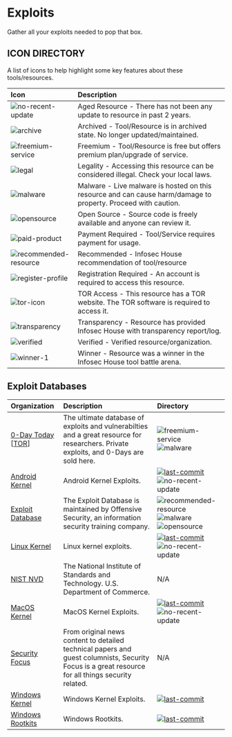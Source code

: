 # Exploits

Gather all your exploits needed to pop that box.

## ICON DIRECTORY

A list of icons to help highlight some key features about these tools/resources.

| Icon | Description |
| :--- | :--- |
| ![no-recent-update](https://raw.githubusercontent.com/InfosecHouse/InfosecHouse/main/icons/no-recent-update.png) | Aged Resource - There has not been any update to resource in past 2 years. |
| ![archive](https://raw.githubusercontent.com/InfosecHouse/InfosecHouse/main/icons/archive.png) | Archived - Tool/Resource is in archived state. No longer updated/maintained. |
| ![freemium-service](https://raw.githubusercontent.com/InfosecHouse/InfosecHouse/main/icons/freemium-service.png) | Freemium - Tool/Resource is free but offers premium plan/upgrade of service. |
| ![legal](https://raw.githubusercontent.com/InfosecHouse/InfosecHouse/main/icons/legal.png) | Legality - Accessing this resource can be considered illegal. Check your local laws. |
| ![malware](https://raw.githubusercontent.com/InfosecHouse/InfosecHouse/main/icons/malware.png) | Malware - Live malware is hosted on this resource and can cause harm/damage to property. Proceed with caution. |
| ![opensource](https://raw.githubusercontent.com/InfosecHouse/InfosecHouse/main/icons/opensource.png) | Open Source - Source code is freely available and anyone can review it. |
| ![paid-product](https://raw.githubusercontent.com/InfosecHouse/InfosecHouse/main/icons/paid-product.png) | Payment Required - Tool/Service requires payment for usage. |
| ![recommended-resource](https://raw.githubusercontent.com/InfosecHouse/InfosecHouse/main/icons/recommended-resource.png) | Recommended - Infosec House recommendation of tool/resource |
| ![register-profile](https://raw.githubusercontent.com/InfosecHouse/InfosecHouse/main/icons/register-profile.png) | Registration Required - An account is required to access this resource. |
| ![tor-icon](https://raw.githubusercontent.com/InfosecHouse/InfosecHouse/main/icons/tor-icon.png) | TOR Access - This resource has a TOR website. The TOR software is required to access it. |
| ![transparency](https://raw.githubusercontent.com/InfosecHouse/InfosecHouse/main/icons/transparency.png) | Transparency - Resource has provided Infosec House with transparency report/log. |
| ![verified](https://raw.githubusercontent.com/InfosecHouse/InfosecHouse/main/icons/verified.png) | Verified - Verified resource/organization. |
| ![winner-1](https://raw.githubusercontent.com/InfosecHouse/InfosecHouse/main/icons/winner.png) | Winner - Resource was a winner in the Infosec House tool battle arena. |

## Exploit Databases

| Organization | Description | Directory |
| :--- | :--- | :--- |
| [0-Day Today](https://0day.today/)  \[[TOR](https://curaj33verawgaddbsdsrzc5krmopfyqnei66io5ldhqwdiqukt4vcyd.onion/)\] | The ultimate database of exploits and vulnerabilties and a great resource for researchers. Private exploits, and 0-Days are sold here. | ![freemium-service](https://raw.githubusercontent.com/InfosecHouse/InfosecHouse/main/icons/freemium-service.png)![malware](https://raw.githubusercontent.com/InfosecHouse/InfosecHouse/main/icons/malware.png) |
| [Android Kernel](https://github.com/SecWiki/android-kernel-exploits) | Android Kernel Exploits. | [![last-commit](https://badgen.net/github/last-commit/SecWiki/android-kernel-exploits)](https://badgen.net/github/last-commit/SecWiki/android-kernel-exploits)![no-recent-update](https://raw.githubusercontent.com/InfosecHouse/InfosecHouse/main/icons/no-recent-update.png) |
| [Exploit Database](https://www.exploit-db.com/) | The Exploit Database is maintained by Offensive Security, an information security training company. | ![recommended-resource](https://raw.githubusercontent.com/InfosecHouse/InfosecHouse/main/icons/recommended-resource.png) ![malware](https://raw.githubusercontent.com/InfosecHouse/InfosecHouse/main/icons/malware.png) ![opensource](https://raw.githubusercontent.com/InfosecHouse/InfosecHouse/main/icons/opensource.png) |
| [Linux Kernel](https://github.com/SecWiki/linux-kernel-exploits) | Linux kernel exploits. | [![last-commit](https://badgen.net/github/last-commit/SecWiki/linux-kernel-exploits)](https://badgen.net/github/last-commit/SecWiki/linux-kernel-exploits) ![no-recent-update](https://raw.githubusercontent.com/InfosecHouse/InfosecHouse/main/icons/no-recent-update.png) |
| [NIST NVD](https://nvd.nist.gov/vuln/search?execution=e2s1) | The National Institute of Standards and Technology. U.S. Department of Commerce. | N/A |
| [MacOS Kernel](https://github.com/SecWiki/macos-kernel-exploits) | MacOS Kernel Exploits. | [![last-commit](https://badgen.net/github/last-commit/SecWiki/macos-kernel-exploits)](https://badgen.net/github/last-commit/SecWiki/macos-kernel-exploits) ![no-recent-update](https://raw.githubusercontent.com/InfosecHouse/InfosecHouse/main/icons/no-recent-update.png) |
| [Security Focus](https://www.securityfocus.com/vulnerabilities) | From original news content to detailed technical papers and guest columnists, Security Focus is a great resource for all things security related. | N/A |
| [Windows Kernel](https://github.com/SecWiki/windows-kernel-exploits) | Windows Kernel Exploits. | [![last-commit](https://badgen.net/github/last-commit/SecWiki/windows-kernel-exploits)](https://badgen.net/github/last-commit/SecWiki/windows-kernel-exploits) |
| [Windows Rootkits](https://github.com/LycorisGuard/Windows-Rootkits) | Windows Rootkits. | [![last-commit](https://badgen.net/github/last-commit/LycorisGuard/Windows-Rootkits)](https://badgen.net/github/last-commit/LycorisGuard/Windows-Rootkits) |

